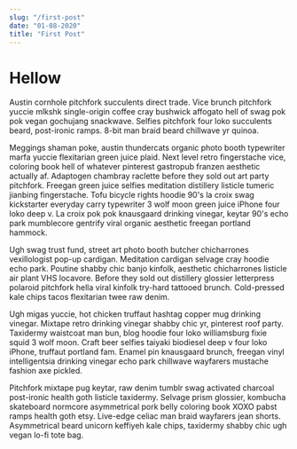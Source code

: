 ```yaml
---
slug: "/first-post"
date: "01-08-2020"
title: "First Post"
---
```


# Hellow

Austin cornhole pitchfork succulents direct trade. Vice brunch pitchfork yuccie mlkshk single-origin coffee cray bushwick affogato hell of swag pok pok vegan gochujang snackwave. Selfies pitchfork four loko succulents beard, post-ironic ramps. 8-bit man braid beard chillwave yr quinoa.

Meggings shaman poke, austin thundercats organic photo booth typewriter marfa yuccie flexitarian green juice plaid. Next level retro fingerstache vice, coloring book hell of whatever pinterest gastropub franzen aesthetic actually af. Adaptogen chambray raclette before they sold out art party pitchfork. Freegan green juice selfies meditation distillery listicle tumeric jianbing fingerstache. Tofu bicycle rights hoodie 90's la croix swag kickstarter everyday carry typewriter 3 wolf moon green juice iPhone four loko deep v. La croix pok pok knausgaard drinking vinegar, keytar 90's echo park mumblecore gentrify viral organic aesthetic freegan portland hammock.

Ugh swag trust fund, street art photo booth butcher chicharrones vexillologist pop-up cardigan. Meditation cardigan selvage cray hoodie echo park. Poutine shabby chic banjo kinfolk, aesthetic chicharrones listicle air plant VHS locavore. Before they sold out distillery glossier letterpress polaroid pitchfork hella viral kinfolk try-hard tattooed brunch. Cold-pressed kale chips tacos flexitarian twee raw denim.

Ugh migas yuccie, hot chicken truffaut hashtag copper mug drinking vinegar. Mixtape retro drinking vinegar shabby chic yr, pinterest roof party. Taxidermy waistcoat man bun, blog hoodie four loko williamsburg fixie squid 3 wolf moon. Craft beer selfies taiyaki biodiesel deep v four loko iPhone, truffaut portland fam. Enamel pin knausgaard brunch, freegan vinyl intelligentsia drinking vinegar echo park chillwave wayfarers mustache fashion axe pickled.

Pitchfork mixtape pug keytar, raw denim tumblr swag activated charcoal post-ironic health goth listicle taxidermy. Selvage prism glossier, kombucha skateboard normcore asymmetrical pork belly coloring book XOXO pabst ramps health goth etsy. Live-edge celiac man braid wayfarers jean shorts. Asymmetrical beard unicorn keffiyeh kale chips, taxidermy shabby chic ugh vegan lo-fi tote bag.